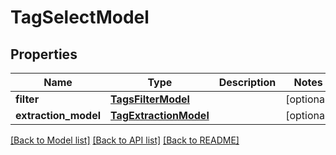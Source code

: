 # TagSelectModel


## Properties
Name | Type | Description | Notes
------------ | ------------- | ------------- | -------------
**filter** | [**TagsFilterModel**](TagsFilterModel.md) |  | [optional] 
**extraction_model** | [**TagExtractionModel**](TagExtractionModel.md) |  | [optional] 

[[Back to Model list]](../README.md#documentation-for-models) [[Back to API list]](../README.md#documentation-for-api-endpoints) [[Back to README]](../README.md)


